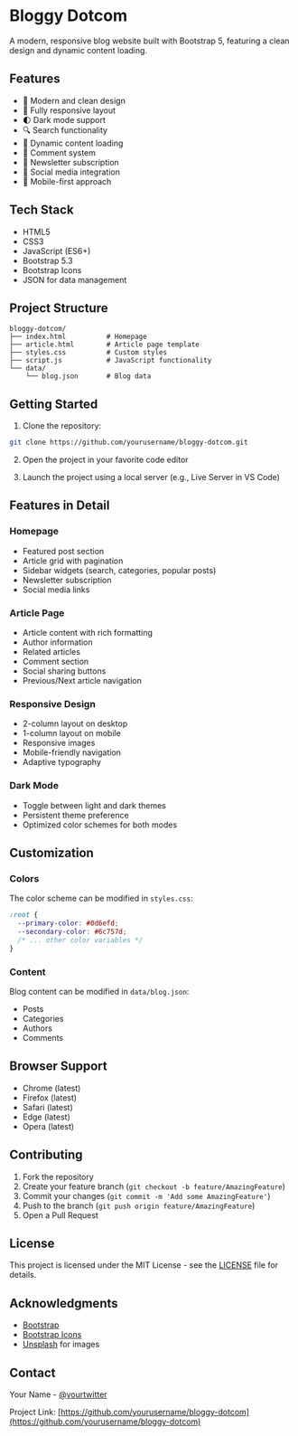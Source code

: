 # Bloggy Dotcom

A modern, responsive blog website built with Bootstrap 5, featuring a clean design and dynamic content loading.

## Features

- 🎨 Modern and clean design
- 📱 Fully responsive layout
- 🌓 Dark mode support
- 🔍 Search functionality
- 📝 Dynamic content loading
- 💬 Comment system
- 📧 Newsletter subscription
- 🔗 Social media integration
- 📱 Mobile-first approach

## Tech Stack

- HTML5
- CSS3
- JavaScript (ES6+)
- Bootstrap 5.3
- Bootstrap Icons
- JSON for data management

## Project Structure

```
bloggy-dotcom/
├── index.html          # Homepage
├── article.html        # Article page template
├── styles.css          # Custom styles
├── script.js           # JavaScript functionality
└── data/
    └── blog.json       # Blog data
```

## Getting Started

1. Clone the repository:

```bash
git clone https://github.com/yourusername/bloggy-dotcom.git
```

2. Open the project in your favorite code editor

3. Launch the project using a local server (e.g., Live Server in VS Code)

## Features in Detail

### Homepage

- Featured post section
- Article grid with pagination
- Sidebar widgets (search, categories, popular posts)
- Newsletter subscription
- Social media links

### Article Page

- Article content with rich formatting
- Author information
- Related articles
- Comment section
- Social sharing buttons
- Previous/Next article navigation

### Responsive Design

- 2-column layout on desktop
- 1-column layout on mobile
- Responsive images
- Mobile-friendly navigation
- Adaptive typography

### Dark Mode

- Toggle between light and dark themes
- Persistent theme preference
- Optimized color schemes for both modes

## Customization

### Colors

The color scheme can be modified in `styles.css`:

```css
:root {
  --primary-color: #0d6efd;
  --secondary-color: #6c757d;
  /* ... other color variables */
}
```

### Content

Blog content can be modified in `data/blog.json`:

- Posts
- Categories
- Authors
- Comments

## Browser Support

- Chrome (latest)
- Firefox (latest)
- Safari (latest)
- Edge (latest)
- Opera (latest)

## Contributing

1. Fork the repository
2. Create your feature branch (`git checkout -b feature/AmazingFeature`)
3. Commit your changes (`git commit -m 'Add some AmazingFeature'`)
4. Push to the branch (`git push origin feature/AmazingFeature`)
5. Open a Pull Request

## License

This project is licensed under the MIT License - see the [LICENSE](LICENSE) file for details.

## Acknowledgments

- [Bootstrap](https://getbootstrap.com/)
- [Bootstrap Icons](https://icons.getbootstrap.com/)
- [Unsplash](https://unsplash.com/) for images

## Contact

Your Name - [@yourtwitter](https://twitter.com/yourtwitter)

Project Link: [https://github.com/yourusername/bloggy-dotcom](https://github.com/yourusername/bloggy-dotcom)
